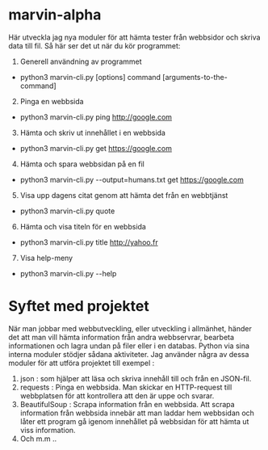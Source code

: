 # marvin-alpha
Här utveckla jag nya moduler för att hämta tester från webbsidor och skriva data till fil.
Så här ser det ut när du kör programmet:

1. Generell användning av programmet 
* python3 marvin-cli.py [options] command [arguments-to-the-command]
    
2. Pinga en webbsida
* python3 marvin-cli.py ping http://google.com

3. Hämta och skriv ut innehållet i en webbsida
* python3 marvin-cli.py get https://google.com

4. Hämta och spara webbsidan på en fil
* python3 marvin-cli.py --output=humans.txt get https://google.com

5. Visa upp dagens citat genom att hämta det från en webbtjänst
* python3 marvin-cli.py quote

6. Hämta och visa titeln för en webbsida
* python3 marvin-cli.py title http://yahoo.fr

7. Visa help-meny
* python3 marvin-cli.py --help

# Syftet med projektet
När man jobbar med webbutveckling, eller utveckling i allmänhet, händer det att man vill hämta information från andra webbservrar, bearbeta informationen och lagra undan på filer eller i en databas.
Python via sina interna moduler stödjer sådana aktiviteter.
Jag använder några av dessa moduler för att utföra projektet till exempel :
1. json : som hjälper att läsa och skriva innehåll till och från en JSON-fil.
2. requests : Pinga en webbsida. Man skickar en HTTP-request till webbplatsen för att kontrollera att den är uppe och svarar.
3. BeautifulSoup : Scrapa information från en webbsida. Att scrapa information från webbsida innebär att man laddar hem webbsidan och låter ett program gå igenom innehållet på webbsidan för att hämta ut viss information.
4. Och m.m ..

